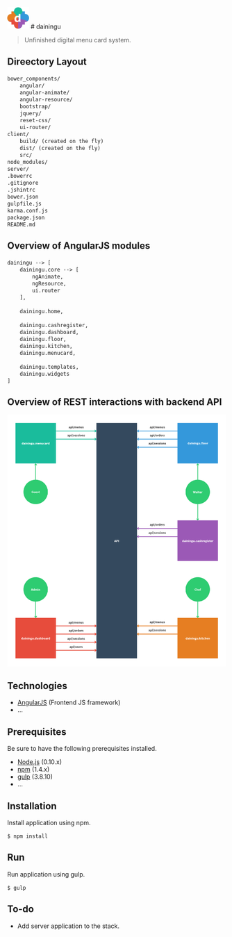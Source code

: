 <img src="./assets/logo@2x.png" width="50" height="50" alt="dainingu">
# dainingu

> Unfinished digital menu card system.

## Direectory Layout
    bower_components/
        angular/
        angular-animate/
        angular-resource/
        bootstrap/
        jquery/
        reset-css/
        ui-router/
    client/
        build/ (created on the fly)
        dist/ (created on the fly)
        src/
    node_modules/
    server/
    .bowerrc
    .gitignore
    .jshintrc
    bower.json
    gulpfile.js
    karma.conf.js
    package.json
    README.md



## Overview of AngularJS modules
    dainingu --> [
        dainingu.core --> [
            ngAnimate,
            ngResource,
            ui.router
        ],

        dainingu.home,

        dainingu.cashregister,
        dainingu.dashboard,
        dainingu.floor,
        dainingu.kitchen,
        dainingu.menucard,

        dainingu.templates,
        dainingu.widgets
    ]

Overview of REST interactions with backend API
-------------------
![Site Overview](assets/rest-interactions.png)

Technologies
-------------------
- [AngularJS](http://angularjs.org) (Frontend JS framework)
- ...

Prerequisites
-------------------
Be sure to have the following prerequisites installed.

- [Node.js](http://nodejs.org/) (0.10.x)
- [npm](https://www.npmjs.org/) (1.4.x)
- [gulp](http://gulpjs.com/) (3.8.10)
- ...

Installation
-------------------
Install application using npm.

```
$ npm install
```

Run
-------------------
Run application using gulp.

```
$ gulp
```

To-do
-------------------
- Add server application to the stack.